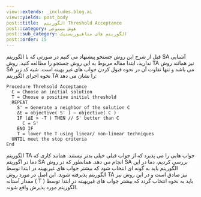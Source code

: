 ```yaml
---
view::extends: _includes.blog.ai
view::yields: post_body
post::title:  الگوریتم Threshold Acceptance
post::category: هوش مصنوعی
post::sub_category: الگوریتم های متاهیوریستیک
post::order: 15
---
```


قبل از شرح این روش جستجو پیشنهاد می کنیم در صورتی که با الگوریتم SA آشنایی ندارید، ابتدا مقاله مربوط به این روش جستجو را مطالعه کنید. روش TA نیز همانند روش SA می باشد و تنها تفاوت آن در نحوه قبول کردن جواب های غیر بهینه است. شبه کد زیر نحوه اجرای الگوریتم TA را نشان می دهد:

```basic
Procedure Threhsold Acceptance
  C = Choose an initial solution
  T = Choose a positive initial threshold
  REPEAT
    S' = Generate a neighbor of the solution C
    ΔE = objective( S' ) – objective( C )
    IF (ΔE > -T ) THEN // S' better than C
      C = S'
    END IF
    T = lower the T using linear/ non-linear techniques
  UNTIL meet the stop criteria
End
```

الگوریتم TA جواب هایی را می پذیرد که از جواب قبلی خیلی بدتر نیستند. همانند کاری که دما در اگوریتم SA انجام می دهد. همانطور که در روش SA بررسی کردیم، دما در این الگوریتم باید به گونه ای انتخاب شود که بیشتر جواب های غیربهینه در ابتدا توسط الگوریتم پذیرفته شوند. این اصل در مورد روش TA نیز صادق است و در این روش نیز مقدار آستانه ( T ) باید به نحوه انتخاب گردد که بیشتر جواب های غیربهینه در ابتدا توسط الگوریتم مورد پذیرش واقع شوند.
